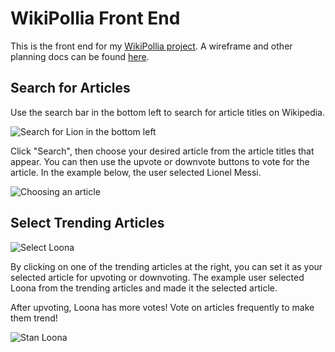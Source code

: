 # WikiPollia Front End

This is the front end for my [WikiPollia project](https://wikipollia.netlify.app/). A wireframe and other planning docs can be found [here](https://git.generalassemb.ly/donovanrichardson/project-2/blob/master/project-worksheet.md).

## Search for Articles

Use the search bar in the bottom left to search for article titles on Wikipedia.

![Search for Lion in the bottom left](https://res.cloudinary.com/donovanrichardson/image/upload/c_crop,g_auto,h_639,w_1472,x_1472,y_857/v1601582135/Screen_Shot_2020-10-01_at_3.24.06_PM_rysnxk.png)

Click "Search", then choose your desired article from the article titles that appear. You can then use the upvote or downvote buttons to vote for the article. In the example below, the user selected Lionel Messi.

![Choosing an article](https://res.cloudinary.com/donovanrichardson/image/upload/c_crop,g_south,h_639,w_1472,y_75/v1601582709/Screen_Shot_2020-10-01_at_3.24.12_PM_vnz5v7.png)

## Select Trending Articles

![Select Loona](https://res.cloudinary.com/donovanrichardson/image/upload/c_crop,g_south,h_639,w_1472,y_75/v1601583788/Screen_Shot_2020-10-01_at_3.24.59_PM_nka7h1.png)

By clicking on one of the trending articles at the right, you can set it as your selected article for upvoting or downvoting. The example user selected Loona from the trending articles and made it the selected article.

After upvoting, Loona has more votes! Vote on articles frequently to make them trend! 

![Stan Loona](https://res.cloudinary.com/donovanrichardson/image/upload/c_crop,g_south,h_639,w_1472,y_75/v1601583939/Screen_Shot_2020-10-01_at_3.25.12_PM_bt6czx.png)
